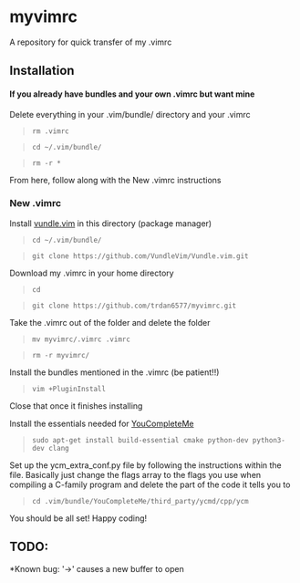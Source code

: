 # myvimrc
A repository for quick transfer of my .vimrc

## Installation

#### If you already have bundles and your own .vimrc but want mine
Delete everything in your .vim/bundle/ directory and your .vimrc

> `rm .vimrc`

> `cd ~/.vim/bundle/`

> `rm -r *`

From here, follow along with the New .vimrc instructions

### New .vimrc

Install [vundle.vim](https://github.com/VundleVim/Vundle.vim) in this directory (package manager)

> `cd ~/.vim/bundle/`

> `git clone https://github.com/VundleVim/Vundle.vim.git`

Download my .vimrc in your home directory

> `cd`

> `git clone https://github.com/trdan6577/myvimrc.git`

Take the .vimrc out of the folder and delete the folder

> `mv myvimrc/.vimrc .vimrc`

> `rm -r myvimrc/`

Install the bundles mentioned in the .vimrc (be patient!!)

> `vim +PluginInstall`

Close that once it finishes installing

Install the essentials needed for [YouCompleteMe](https://github.com/Valloric/YouCompleteMe)

> `sudo apt-get install build-essential cmake python-dev python3-dev clang`

Set up the ycm_extra_conf.py file by following the instructions within the file.
Basically just change the flags array to the flags you use when compiling a
C-family program and delete the part of the code it tells you to

> `cd .vim/bundle/YouCompleteMe/third_party/ycmd/cpp/ycm`

You should be all set! Happy coding!

## TODO:
*Known bug: '->' causes a new buffer to open
